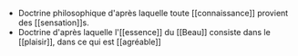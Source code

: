 - Doctrine philosophique d'après laquelle toute [[connaissance]] provient des [[sensation]]s.
- Doctrine d'après laquelle l'[[essence]] du [[Beau]] consiste dans le [[plaisir]], dans ce qui est [[agréable]]
